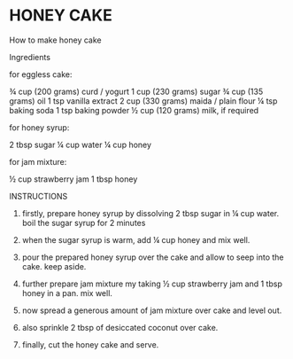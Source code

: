 # HONEY CAKE 
How to make honey cake 

Ingredients 

for eggless cake:
 
¾ cup (200 grams) curd / yogurt
1 cup (230 grams) sugar
¾ cup (135 grams) oil
1 tsp vanilla extract
2 cup (330 grams) maida / plain flour
¼ tsp baking soda
1 tsp baking powder
½ cup (120 grams) milk, if required

for honey syrup:

2 tbsp sugar
¼ cup water
¼ cup honey

for jam mixture:

½ cup strawberry jam
1 tbsp honey


INSTRUCTIONS
 
1) firstly, prepare honey syrup by dissolving 2 tbsp sugar in ¼ cup water. boil the sugar syrup for 2 minutes

2) when the sugar syrup is warm, add ¼ cup honey and mix well.
 
3) pour the prepared honey syrup over the cake and allow to seep into the cake. keep aside.

4) further prepare jam mixture my taking ½ cup strawberry jam and 1 tbsp honey in a pan. mix well.

5) now spread a generous amount of jam mixture over cake and level out.

6) also sprinkle 2 tbsp of desiccated coconut over cake.
 
7) finally, cut the honey cake and serve.



